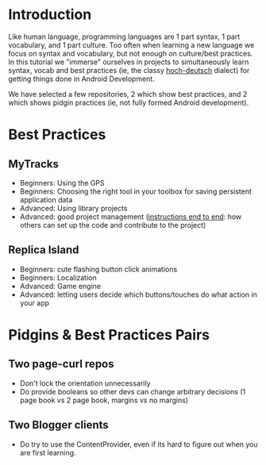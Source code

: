 # Introduction #

Like human language, programming languages are 1 part syntax, 1 part vocabulary, and 1 part culture. Too often when learning a new language we focus on syntax and vocabulary, but not enough on culture/best practices. In this tutorial we "immerse" ourselves in projects to simultaneously learn syntax, vocab and best practices (ie, the classy [hoch-deutsch](http://en.wikipedia.org/wiki/Standard_German#Terminology) dialect) for getting things done in Android Development.

We have selected a few repositories, 2 which show best practices, and 2 which shows pidgin practices (ie, not fully formed Android development).

# Best Practices #

## MyTracks ##

  * Beginners: Using the GPS
  * Beginners: Choosing the right tool in your toolbox for saving persistent application data
  * Advanced: Using library projects
  * Advanced: good project management ([instructions end to end](http://code.google.com/p/mytracks/wiki/DevelopmentProcess): how others can set up the code and contribute to the project)

## Replica Island ##

  * Beginners: cute flashing button click animations
  * Beginners: Localization
  * Advanced: Game engine
  * Advanced: letting users decide which buttons/touches do what action in your app


# Pidgins & Best Practices Pairs #

## Two page-curl repos ##

  * Don't lock the orientation unnecessarily
  * Do provide booleans so other devs can change arbitrary decisions  (1 page book vs 2 page book, margins vs no margins)

## Two Blogger clients ##

  * Do try to use the ContentProvider, even if its hard to figure out when you are first learning.